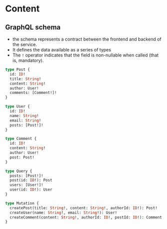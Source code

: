 # Content

## GraphQL schema
- the schema represents a contract between the frontend and backend of the service. 
- It defines the data available as a series of types
- The `!` operator indicates that the field is non-nullable when called (that is, mandatory). 
```graphql
type Post {
  id: ID!
  title: String!
  content: String!
  author: User!
  comments: [Comment!]!
}

type User {
  id: ID!
  name: String!
  email: String!
  posts: [Post!]!
}

type Comment {
  id: ID!
  content: String!
  author: User!
  post: Post!
}

type Query {
  posts: [Post!]!
  post(id: ID!): Post
  users: [User!]!
  user(id: ID!): User
}

type Mutation {
  createPost(title: String!, content: String!, authorId: ID!): Post!
  createUser(name: String!, email: String!): User!
  createComment(content: String!, authorId: ID!, postId: ID!): Comment!
}

```
